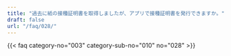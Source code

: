 ```yaml
---
title: "過去に紙の接種証明書を取得しましたが、アプリで接種証明書を発行できますか。"
draft: false
url: "/faq/028/"
---
```


{{< faq category-no="003" category-sub-no="010" no="028" >}}

